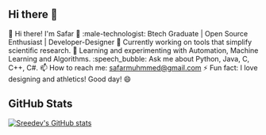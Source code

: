 ## Hi there 👋
:wave: Hi there! I'm Safar :rocket:
:male-technologist: Btech Graduate | Open Source Enthusiast | Developer-Designer
:telescope: Currently working on tools that simplify scientific research.
:seedling: Learning and experimenting with Automation, Machine Learning and Algorithms.
:speech_bubble: Ask me about Python, Java, C, C++, C#.
:mailbox: How to reach me: safarmuhmmed@gmail.com
:zap: Fun fact: I love designing and athletics!
Good day! :smile:
## GitHub Stats
[![Sreedev's GitHub stats](https://github-readme-stats.vercel.app/api?username=safar-byte&show_icons=true&theme=radical)](https://github.com/anuraghazra/github-readme-stats)
